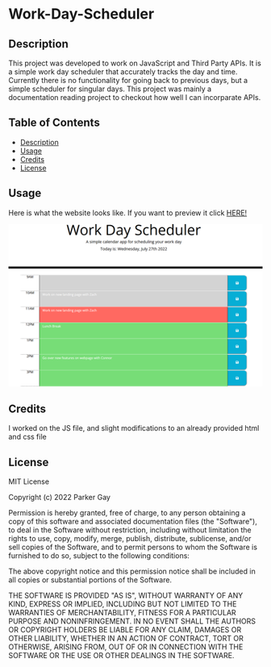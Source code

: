 # Work-Day-Scheduler

## Description

This project was developed to work on JavaScript and Third Party APIs.  It is a simple work day scheduler that accurately tracks the day and time.  Currently there is no functionality for going back to previous days, but a simple scheduler for singular days.  This project was mainly a documentation reading project to checkout how well I can incorparate APIs.

## Table of Contents

  - [Description](#description)
  - [Usage](#usage)
  - [Credits](#credits)
  - [License](#license)

## Usage

Here is what the website looks like.  If you want to preview it click [HERE!](https://parksfg.github.io/Work-Day-Scheduler/)

![website preview](./assets/images/websitePreview.png)
## Credits

I worked on the JS file, and slight modifications to an already provided html and css file

## License

MIT License

Copyright (c) 2022 Parker Gay

Permission is hereby granted, free of charge, to any person obtaining a copy of this software and associated documentation files (the "Software"), to deal in the Software without restriction, including without limitation the rights to use, copy, modify, merge, publish, distribute, sublicense, and/or sell copies of the Software, and to permit persons to whom the Software is furnished to do so, subject to the following conditions:

The above copyright notice and this permission notice shall be included in all copies or substantial portions of the Software.

THE SOFTWARE IS PROVIDED "AS IS", WITHOUT WARRANTY OF ANY KIND, EXPRESS OR IMPLIED, INCLUDING BUT NOT LIMITED TO THE WARRANTIES OF MERCHANTABILITY, FITNESS FOR A PARTICULAR PURPOSE AND NONINFRINGEMENT. IN NO EVENT SHALL THE AUTHORS OR COPYRIGHT HOLDERS BE LIABLE FOR ANY CLAIM, DAMAGES OR OTHER LIABILITY, WHETHER IN AN ACTION OF CONTRACT, TORT OR OTHERWISE, ARISING FROM, OUT OF OR IN CONNECTION WITH THE SOFTWARE OR THE USE OR OTHER DEALINGS IN THE SOFTWARE.
